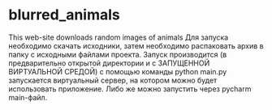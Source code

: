 # blurred_animals
This web-site downloads random images of animals
Для запуска необходимо скачать исходники,
затем необходимо распаковать архив в папку с исходными
файлами проекта. Запуск производится (в предварительно 
открытой директории и с ЗАПУЩЕННОЙ ВИРТУАЛЬНОЙ СРЕДОЙ) 
с помощью команды python main.py запускается виртуальный
сервер, на котором можно будет использовать приложение.
Либо же можно запустить через pycharm main-файл.
